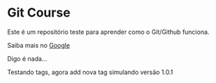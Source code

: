 # Git Course

Este é um repositório teste para aprender como o Git/Github funciona.

Saiba mais no [Google](https://google.com.br)

Digo é nada...

Testando tags, agora add nova tag simulando versão 1.0.1
